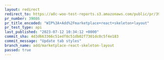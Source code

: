 ```yaml
---
layout: redirect
redirect_to: https://a8c-woo-test-reports.s3.amazonaws.com/public/pr/39086/api/index.html
pr_number: 39086
pr_title_encoded: "WIP%3A+Add%2Fmarketplace+react+skeleton+layout"
pr_test_type: api
last_published: "2023-07-12 10:34:12 +0000"
commit_sha: 4d3d663366c51edf8c51db02f7301dc0c5f4e183
commit_message: "Update tab styles"
branch_name: add/marketplace-react-skeleton-layout
passed: true
---
```

